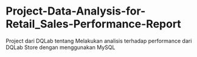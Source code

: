 # Project-Data-Analysis-for-Retail_Sales-Performance-Report
Project dari  DQLab tentang Melakukan analisis terhadap performance dari DQLab Store dengan menggunakan MySQL
